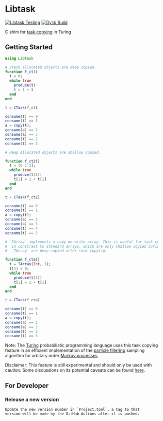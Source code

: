 # Libtask
[![Libtask Testing](https://github.com/TuringLang/Libtask.jl/workflows/Libtask%20Testing/badge.svg)](https://github.com/TuringLang/Libtask.jl/actions)
[![Dylib Build](https://github.com/TuringLang/Libtask.jl/workflows/Build%20Dylib/badge.svg)](https://github.com/TuringLang/Libtask.jl/actions)


C shim for [task copying](https://github.com/JuliaLang/julia/issues/4085) in Turing

## Getting Started

```julia
using Libtask

# Stack allocated objects are deep copied.
function f_ct()
  t = 0;
  while true
    produce(t)
    t = 1 + t
  end
end

t = CTask(f_ct)

consume(t) == 0
consume(t) == 1
a = copy(t);
consume(a) == 2
consume(a) == 3
consume(t) == 2
consume(t) == 3

# Heap allocated objects are shallow copied.

function f_ct2()
  t = [0 1 2];
  while true
    produce(t[1])
    t[1] = 1 + t[1]
  end
end

t = CTask(f_ct2)

consume(t) == 0
consume(t) == 1
a = copy(t);
consume(a) == 2
consume(a) == 3
consume(t) == 4
consume(t) == 5

# `TArray` implements a copy-on-write array. This is useful for task copying.
#  In constrast to standard arrays, which are only shallow copied during task copying,
#  `TArray` are deep copied after task copying.

function f_cta()
  t = TArray(Int, 1);
  t[1] = 0;
  while true
    produce(t[1])
    t[1] = 1 + t[1]
  end
end

t = CTask(f_cta)

consume(t) == 0
consume(t) == 1
a = copy(t);
consume(a) == 2
consume(a) == 3
consume(t) == 2
consume(t) == 3
```

Note: The [Turing](https://github.com/TuringLang/Turing.jl) probabilistic programming language uses this task copying feature in an efficient implementation of the [particle filtering](https://en.wikipedia.org/wiki/Particle_filter) sampling algorithm for arbitary order [Markov processes](https://en.wikipedia.org/wiki/Markov_model#Hidden_Markov_model).

Disclaimer: This feature is still experimental and should only be used with caution. Some discussions on its potential caveats can be found [here](https://github.com/JuliaLang/julia/pull/15078).

## For Developer

### Release a new version
    Update the new version number in `Project.toml`, a tag to that
    version will be made by the GitHub Actions after it is pushed.
